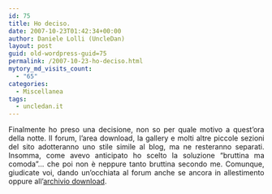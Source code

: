 ```yaml
---
id: 75
title: Ho deciso.
date: 2007-10-23T01:42:34+00:00
author: Daniele Lolli (UncleDan)
layout: post
guid: old-wordpress-guid=75
permalink: /2007-10-23-ho-deciso.html
mytory_md_visits_count:
  - "65"
categories:
  - Miscellanea
tags:
  - uncledan.it
---
```

<p align="justify">
  Finalmente ho preso una decisione, non so per quale motivo a quest&#8217;ora della notte. Il forum, l&#8217;area download, la gallery e molti altre piccole sezioni del sito adotteranno uno stile simile al blog, ma ne resteranno separati. Insomma, come avevo anticipato ho scelto la soluzione &#8220;bruttina ma comoda&#8221;&#8230; che poi non è neppure tanto bruttina secondo me. Comunque, giudicate voi, dando un&#8217;occhiata al forum anche se ancora in allestimento oppure all&#8217;<a href="https://filedn.com/lAHAHtmqjaTjJxFAtUSMfN8/files/">archivio download</a>.
</p>